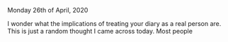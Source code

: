 Monday
26th of April, 2020

I wonder what the implications of treating your diary as a real person are. This is just a random thought I came across today. Most people 
